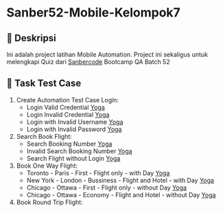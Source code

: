 # Sanber52-Mobile-Kelompok7
## 🚀 Deskripsi
Ini adalah project latihan Mobile Automation. Project ini sekaligus untuk melengkapi Quiz dari [Sanbercode](https://sanbercode.com/) Bootcamp QA Batch 52

## 🚀 Task Test Case
1.  Create Automation Test Case Login: 
    - Login Valid Credential [Yoga](yogasatriautama@gmail.com)
    - Login Invalid Credential [Yoga](yogasatriautama@gmail.com)
    - Login with Invalid Username [Yoga](yogasatriautama@gmail.com)
    - Login with Invalid Password [Yoga](yogasatriautama@gmail.com)
2.  Search Book Flight:
    - Search Booking Number [Yoga](yogasatriautama@gmail.com)
    - Invalid Search Booking Number [Yoga](yogasatriautama@gmail.com)
    - Search Flight without Login [Yoga](yogasatriautama@gmail.com)
3.  Book One Way Flight:
    - Toronto - Paris - First - Flight only - with Day [Yoga](yogasatriautama@gmail.com)
    - New York - London - Bussiness - Flight and Hotel - with Day [Yoga](yogasatriautama@gmail.com)
    - Chicago - Ottawa - First - Flight only - without Day [Yoga](yogasatriautama@gmail.com)
    - Chicago - Ottawa - Economy - Flight and Hotel - without Day [Yoga](yogasatriautama@gmail.com)
4.  Book Round Trip Flight: